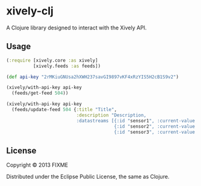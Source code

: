# xively-clj

A Clojure library designed to interact with the Xively API.

## Usage

```clojure
(:require [xively.core :as xively]
          [xively.feeds :as feeds])

(def api-key "2rMKiuGNUsa2hXWH237savGI9897vKF4xRzYIS5H2cB1S9v2")

(xively/with-api-key api-key
  (feeds/get-feed 504))

(xively/with-api-key api-key
  (feeds/update-feed 504 {:title "Title",
                          :description "Description,
                          :datastreams [{:id "sensor1", :current-value "12.2"},
                                        {:id "sensor2", :current-value "182"},
                                        {:id "sensor3", :current-value "Fred"}]}))
```

## License

Copyright © 2013 FIXME

Distributed under the Eclipse Public License, the same as Clojure.
